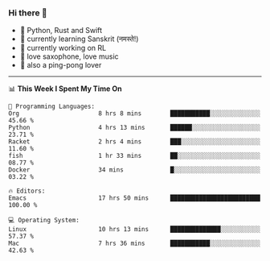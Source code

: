 ### Hi there 👋

- 📙 Python, Rust and Swift
- 🌱 currently learning Sanskrit (नमस्ते!)
- 🔭 currently working on RL
- 🎷 love saxophone, love music
- 🏓 also a ping-pong lover

<!--
**ZiqinGong/ZiqinGong** is a ✨ _special_ ✨ repository because its `README.md` (this file) appears on your GitHub profile.

Here are some ideas to get you started:

- 🔭 I’m currently working on ...
- 🌱 I’m currently learning ...
- 👯 I’m looking to collaborate on ...
- 🤔 I’m looking for help with ...
- 💬 Ask me about ...
- 📫 gongzq0301@sjtu.edu.cn
- 😄 Pronouns: ...
- ⚡ Fun fact: ...
-->

---

<!--START_SECTION:waka-->
📊 **This Week I Spent My Time On** 

```text
💬 Programming Languages: 
Org                      8 hrs 8 mins        ███████████░░░░░░░░░░░░░░   45.66 % 
Python                   4 hrs 13 mins       ██████░░░░░░░░░░░░░░░░░░░   23.71 % 
Racket                   2 hrs 4 mins        ███░░░░░░░░░░░░░░░░░░░░░░   11.60 % 
fish                     1 hr 33 mins        ██░░░░░░░░░░░░░░░░░░░░░░░   08.77 % 
Docker                   34 mins             █░░░░░░░░░░░░░░░░░░░░░░░░   03.22 % 

🔥 Editors: 
Emacs                    17 hrs 50 mins      █████████████████████████   100.00 % 

💻 Operating System: 
Linux                    10 hrs 13 mins      ██████████████░░░░░░░░░░░   57.37 % 
Mac                      7 hrs 36 mins       ███████████░░░░░░░░░░░░░░   42.63 % 
```


<!--END_SECTION:waka-->
